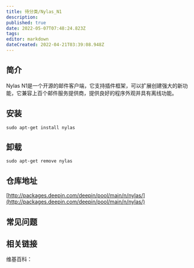 ```yaml
---
title: 待分类/Nylas_N1
description: 
published: true
date: 2022-05-07T07:48:24.823Z
tags: 
editor: markdown
dateCreated: 2022-04-21T03:39:08.948Z
---
```


## 简介

Nylas N1是一个开源的邮件客户端，它支持插件框架，可以扩展创建强大的新功能，它兼容上百个邮件服务提供商，提供良好的程序外观并具有离线功能。

## 安装

`sudo apt-get install nylas`

## 卸载

`sudo apt-get remove nylas`

## 仓库地址

[http://packages.deepin.com/deepin/pool/main/n/nylas/](http://packages.deepin.com/deepin/pool/main/n/nylas/)


## 常见问题


## 相关链接

维基百科：